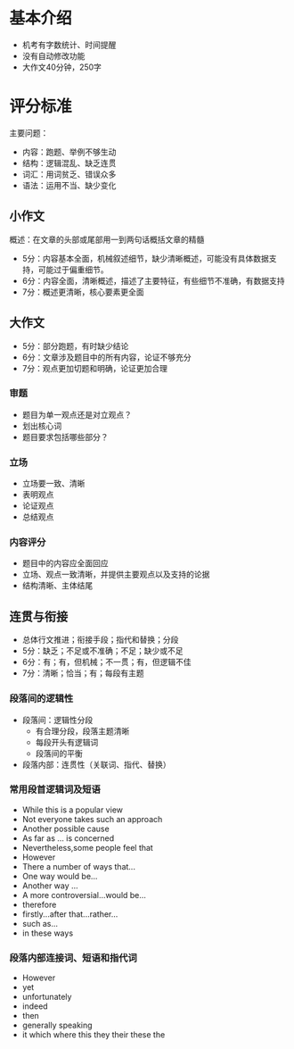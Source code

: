 # 基本介绍

* 机考有字数统计、时间提醒
* 没有自动修改功能
* 大作文40分钟，250字

# 评分标准

主要问题：
* 内容：跑题、举例不够生动
* 结构：逻辑混乱、缺乏连贯
* 词汇：用词贫乏、错误众多
* 语法：运用不当、缺少变化

## 小作文

概述：在文章的头部或尾部用一到两句话概括文章的精髓

* 5分：内容基本全面，机械叙述细节，缺少清晰概述，可能没有具体数据支持，可能过于偏重细节。
* 6分：内容全面，清晰概述，描述了主要特征，有些细节不准确，有数据支持
* 7分：概述更清晰，核心要素更全面

## 大作文

* 5分：部分跑题，有时缺少结论
* 6分：文章涉及题目中的所有内容，论证不够充分
* 7分：观点更加切题和明确，论证更加合理

### 审题

* 题目为单一观点还是对立观点？
* 划出核心词
* 题目要求包括哪些部分？

### 立场

* 立场要一致、清晰
* 表明观点
* 论证观点
* 总结观点

### 内容评分

* 题目中的内容应全面回应
* 立场、观点一致清晰，并提供主要观点以及支持的论据
* 结构清晰、主体结尾
 
## 连贯与衔接

* 总体行文推进；衔接手段；指代和替换；分段
* 5分：缺乏；不足或不准确；不足；缺少或不足
* 6分：有；有，但机械；不一贯；有，但逻辑不佳
* 7分：清晰；恰当；有；每段有主题

### 段落间的逻辑性

* 段落间：逻辑性分段
  * 有合理分段，段落主题清晰
  * 每段开头有逻辑词
  * 段落间的平衡
* 段落内部：连贯性（关联词、指代、替换）

### 常用段首逻辑词及短语

* While this is a popular view
* Not everyone takes such an approach
* Another possible cause
* As far as ... is concerned
* Nevertheless,some people feel that 
* However
* There a number of ways that...
* One way would be...
* Another way ...
* A more controversial...would be...
* therefore
* firstly...after that...rather...
* such as...
* in these ways

### 段落内部连接词、短语和指代词

* However
* yet
* unfortunately
* indeed
* then
* generally speaking
* it which where this they their these the
